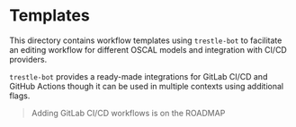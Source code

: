 # Templates


This directory contains workflow templates using `trestle-bot` to facilitate an editing workflow for different OSCAL models and integration with CI/CD providers.

`trestle-bot` provides a ready-made integrations for GitLab CI/CD and GitHub Actions though it can be used in multiple contexts using additional flags.

> Adding GitLab CI/CD workflows is on the ROADMAP